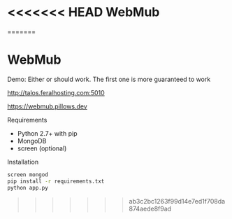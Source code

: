 <<<<<<< HEAD
WebMub
======
=======
# WebMub
Demo: Either or should work. The first one is more guaranteed to work

http://talos.feralhosting.com:5010

https://webmub.pillows.dev

Requirements

  - Python 2.7+ with pip
  - MongoDB
  - screen (optional)

 Installation

 ```sh
screen mongod
pip install -r requirements.txt
python app.py
```
>>>>>>> ab3c2bc1263f99d14e7ed1f708da874aede8f9ad

